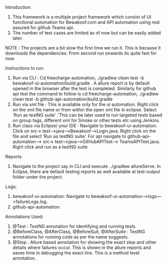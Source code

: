 Introduction:
1. This framework is a multiple project framework which consist of UI functional automation for Bewakoof.com and API automation using rest assured for github Teams api.
2. The number of test cases are limited as of now but can be easily added later. 

NOTE : The projects are a bit slow the first time we run it. This is because it downloads the dependencies. From second run onwards its quite fast for now.

Instructions to run:
1. Run via CLI : Cd freecharge-automation, ./gradlew clean test -b bewakoof-ui-automation/build.gradle . A allure report is by default opened in the browser after the test is completed. Similarly for github api test the command to follow is cd freecharge-automation,  ./gradlew clean test -b github-api-automation/build.gradle
2. Run via xml file : This is available only for the ui automation. Right click on the xml file name or from within the open xml file in eclipse. Select ‘Run as testNG suite’ .’This can be later used to run targeted tests based on group tags, different xml for Smoke or other tests etc using Jenkins.
3. Run class via Eclipse/ your IDE : Navigate to bewakoof-ui-automation. Click on src-> test—>java—>Bewakoof—>Login.java. Right click on the file and select ‘Run as testNG suite’. For api navigate to github-api-automation—> src-> test—>java—>GitHubAPITest—> TeamsAPITest.java. Right click and run as a testNG suite

Reports:
1. Navigate to the project say in CLI and execute ../gradlew allureServe. In Eclipse, there are default testing reports as well available at test-output folder under the project.

Logs:
1. bewakoof-ui-automation: Navigate to bewakoof-ui-automation—>logs—>failureLogs.log. 
2. github-api-automation: 

Annotations Used:
1. @Test : TestNG annotation for identifying and running tests
2. @BeforeClass, @AfterClass, @BeforeSuit, @AfterSuite : TestNG annotations for running code as per the name suggests.
3. @Step : Allure based annotation for showing the exact step and other details where failures occur. This is shown in the allure reports and saves time in debugging the exact line. This is a method level annotation.

